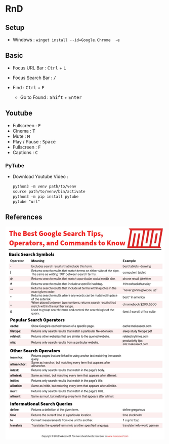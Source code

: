 # RnD


## Setup
- Windows : `winget install --id=Google.Chrome  -e`

## Basic
- Focus URL Bar :  <kbd>Ctrl</kbd> +  <kbd>L</kbd>
- Focus Search Bar :  <kbd>/</kbd>

- Find : <kbd>Ctrl</kbd> + <kbd>F</kbd> 
  - Go to Found : <kbd>Shift</kbd> + <kbd>Enter</kbd> 


## Youtube

- Fullscreen : <kbd>F</kbd> 
- Cinema : <kbd>T</kbd> 
- Mute : <kbd>M</kbd> 
- Play / Pause : <kbd>Space</kbd> 
- Fullscreen : <kbd>F</kbd> 
- Captions : <kbd>C</kbd> 

### PyTube
- Download Youtube Video :
  ```
  python3 -m venv path/to/venv
  source path/to/venv/bin/activate
  python3 -m pip install pytube
  pytube "url"
  ```

## References 

![basic](static/GoogleSearchCheatSheet.jpg)



